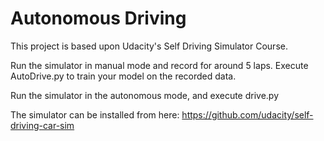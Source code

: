 # Autonomous Driving
This project is based upon Udacity's Self Driving Simulator Course.

Run the simulator in manual mode and record for around 5 laps.
Execute AutoDrive.py to train your model on the recorded data.

Run the simulator in the autonomous mode, and execute drive.py

The simulator can be installed from here:
https://github.com/udacity/self-driving-car-sim
